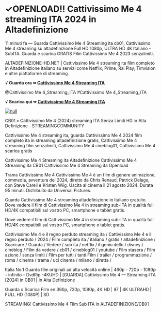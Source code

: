 # ✓OPENLOAD!! Cattivissimo Me 4 streaming ITA 2024 in Altadefinizione

11 minuti fa — Guarda Cattivissimo Me 4 Streaming ita cb01, Cattivissimo Me 4 streaming su altadefinizione Full HD 1080p, ULTRA HD 4K Italiano - SubITA. Guarda e scarica GRATIS Film Cattivissimo Me 4 2023 senzalimiti.

ALTADEFINIZIONE-HD.NET | Cattivissimo Me 4 streaming ita film completo in Altadefinizione italiano su servizi come Netflix, Prime, Rai Play, Timvision e altre piattaforme di streaming.

**√ Guarda ora ➥ [Cattivissimo Me 4 Streaming ITA](https://t.co/UxD7GCGfVs)**

@Cattivissimo Me 4_Streaming_ITA #Cattivissimo Me 4_Streaming_ITA

**√ Scarica qui ➥ [Cattivissimo Me 4 Streaming ITA](https://t.co/UxD7GCGfVs)**

[![null](https://static.wixstatic.com/media/855a25_043b5abeb4ae4d35ac003198e7fe56ed~mv2.gif)](https://t.co/UxD7GCGfVs)

CB01 » Cattivissimo Me 4 (2024) streaming ITA Senza Limiti HD in Alta Definizione - STREAMINGCOMMUNITY

Cattivissimo Me 4 streaming ita, guarda Cattivissimo Me 4 2024 film completo ita in streaming altadefinizione gratis, Cattivissimo Me 4 streaming film senzalimiti, Cattivissimo Me 4 cineblog01, Cattivissimo Me 4 scarica gratis

Cattivissimo Me 4 Streaming ita Altadefinizione
Cattivissimo Me 4 Streaming ita CB01
Cattivissimo Me 4 Streaming ita Openload
	
Trama Cattivissimo Me 4
Cattivissimo Me 4 è un film di genere animazione, commedia, avventura del 2024, diretto da Chris Renaud, Patrick Delage, con Steve Carell e Kristen Wiig. Uscita al cinema il 21 agosto 2024. Durata 95 minuti. Distribuito da Universal Pictures.

Guarda Cattivissimo Me 4 streaming altadefinizione in Italiano gratuito. Dove vedere il film di Cattivissimo Me 4 in streaming sub-ITA in qualità full HD/4K compatibili sul vostro PC, smartphone o tablet gratis.

Dove vedere il film di Cattivissimo Me 4 in streaming sub-ITA in qualità full HD/4K compatibili sul vostro PC, smartphone o tablet gratis.

Cattivissimo Me 4 e il regno perduto streaming ita / Cattivissimo Me 4 e il regno perduto / 2024 / Film completo ita / italiano / gratis / altadefinizione / Scaricare / Guarda / Vedere / sub ita / netflix / il genio dello / disney / cineblog / Film da vedere / cb01 / cineblog01 / youtube / Film stasera / Film azione / senza limiti / Film per tutti / tanti Film / trailer / programmazione / roma / cinema / trama / uci cinema / milano / diretta /

Italia No.1 Guarda film originali ad alta velocità online | 460p - 720p - 1080p - infinito - DvdRip -4KUHD | [GUARDA] Cattivissimo Me 4 — Streaming-ITA [2024] in CB01 | in Alta Definizione

Guarda o Scarica Film en 360p, 720p, 1080p, 4K HD | 97 | 4K ULTRAHD | FULL HD (1080P) | SD

STREAMING! Cattivissimo Me 4 Film Sub ITA in ALTADEFINIZIONE/CB01
